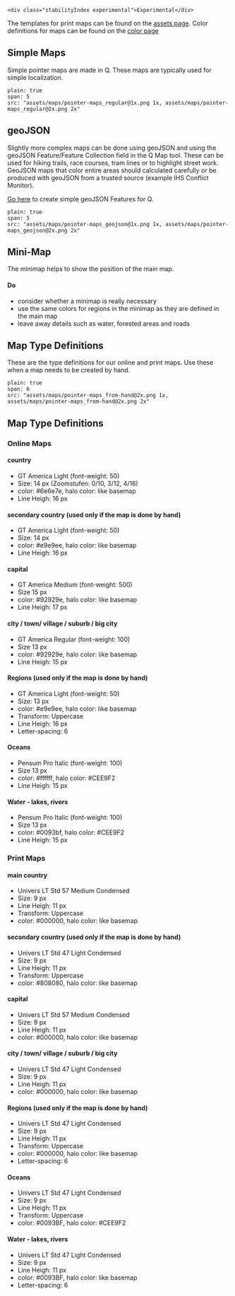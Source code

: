 ```html|span-1,no-source,plain
<div class="stabilityIndex experimental">Experimental</div>
```

The templates for print maps can be found on the [assets page](assets). Color definitions for maps can be found on the [color page](https://nzzdev.github.io/Storytelling-Styleguide/#/colors?a=maps-colors)

## Simple Maps

Simple pointer maps are made in Q. These maps are typically used for simple localization.

```image
plain: true
span: 5
src: "assets/maps/pointer-maps_regular@1x.png 1x, assets/maps/pointer-maps_regular@2x.png 2x"
```

## geoJSON

Slightly more complex maps can be done using geoJSON and using the geoJSON Feature/Feature Collection field in the Q Map tool. These can be used for hiking trails, race courses, tram lines or to highlight street work. GeoJSON maps that color entire areas should calculated carefully or be produced with geoJSON from a trusted source (example IHS Conflict Monitor).

[Go here](http://geojson.io/) to create simple geoJSON Features for Q.

```image
plain: true
span: 5
src: "assets/maps/pointer-maps_geojson@1x.png 1x, assets/maps/pointer-maps_geojson@2x.png 2x"
```

## Mini-Map
The minimap helps to show the position of the main map.
#### Do
- consider whether a minimap is really necessary
- use the same colors for regions in the minimap as they are defined in the main map
- leave away details such as water, forested areas and roads

## Map Type Definitions

These are the type definitions for our online and print maps. Use these when a map needs to be created by hand. 

```image
plain: true
span: 6
src: "assets/maps/pointer-maps_from-hand@2x.png 1x, assets/maps/pointer-maps_from-hand@2x.png 2x"
```

## Map Type Definitions
### Online Maps

#### country 
- GT America Light (font-weight: 50)
- Size: 14 px (Zoomstufen: 0/10, 3/12, 4/16)
- color: #6e6e7e, halo color: like basemap
- Line Heigh: 16 px

#### secondary country (used only if the map is done by hand)
- GT America Light (font-weight: 50)
- Size: 14 px
- color: #e9e9ee, halo color: like basemap
- Line Heigh: 16 px

#### capital
- GT America Medium (font-weight: 500)
- Size 15 px
- color: #92929e, halo color: like basemap
- Line Heigh: 17 px

#### city / town/ village / suburb / big city
- GT America Regular (font-weight: 100)
- Size 13 px
- color: #92929e, halo color: like basemap
- Line Heigh: 15 px


#### Regions (used only if the map is done by hand)
- GT America Light (font-weight: 50)
- Size: 13 px
- color: #e9e9ee, halo color: like basemap
- Transform: Uppercase
- Line Heigh: 16 px
- Letter-spacing: 6

#### Oceans
- Pensum Pro Italic (font-weight: 100)
- Size 13 px
- color: #ffffff, halo color: #CEE9F2
- Line Heigh: 15 px

#### Water - lakes, rivers
- Pensum Pro Italic (font-weight: 100) 
- Size 13 px
- color: #0093bf, halo color: #CEE9F2
- Line Heigh: 15 px


### Print Maps

#### main country 
- Univers LT Std 57 Medium Condensed 
- Size: 9 px
- Line Heigh: 11 px
- Transform: Uppercase
- color: #000000, halo color: like basemap

#### secondary country (used only if the map is done by hand)
- Univers LT Std 47 Light Condensed 
- Size: 9 px
- Line Heigh: 11 px
- Transform: Uppercase
- color: #808080, halo color: like basemap

#### capital
- Univers LT Std 57 Medium Condensed
- Size: 9 px
- Line Heigh: 11 px
- color: #000000, halo color: like basemap

#### city / town/ village / suburb / big city
- Univers LT Std 47 Light Condensed
- Size: 9 px
- Line Heigh: 11 px
- color: #000000, halo color: like basemap

#### Regions (used only if the map is done by hand)
- Univers LT Std 47 Light Condensed 
- Size: 9 px
- Line Heigh: 11 px
- Transform: Uppercase
- color: #000000, halo color: like basemap
- Letter-spacing: 6

#### Oceans
- Univers LT Std 47 Light Condensed
- Size: 9 px
- Line Heigh: 11 px
- Transform: Uppercase
- color: #0093BF, halo color: #CEE9F2

#### Water - lakes, rivers
- Univers LT Std 47 Light Condensed
- Size: 9 px
- Line Heigh: 11 px
- color: #0093BF, halo color: like basemap
- Letter-spacing: 6
